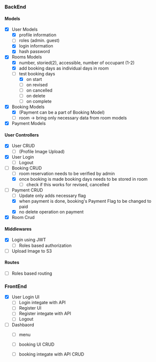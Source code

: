 ### BackEnd

#### Models
- [x] User Models
  - [x] profile information
  - [ ] roles (admin. guest)
  - [x] login information
  - [x] hash password
- [x] Rooms Models
  - [x] number, storied(2), accessible, number of occupant (1-2)
  - [x] add booking days as individual days in room
  - [ ] test booking days
    - [x] on start
    - [ ] on revised
    - [ ] on cancelled
    - [ ] on delete
    - [ ] on complete
- [x] Booking Models 
  - [x] (Payment can be a part of Booking Model)
  - [ ] room -> bring only necessary data from room models
- [x] Payment Models

#### User Controllers
- [x] User CRUD 
  - [ ] (Profile Image Upload)
- [x] User Login
  - [ ] Logout
- [ ] Booking CRUD
  - [ ] room reservation needs to be verified by admin
  - [x] once booking is made booking days needs to be stored in room
    - [ ] check if this works for revised, cancelled
- [ ] Payment CRUD
  - [ ] Update only adds necessary flag
  - [x] when payment is done, booking's Payment Flag to be changed to paid
  - [x] no delete operation on payment
- [x] Room Crud

#### Middlewares 
- [x] Login using JWT
  - [ ] Roles based authorization
- [ ] Upload Image to S3

#### Routes
- [ ] Roles based routing

### FrontEnd
- [x] User Login UI
  - [ ] Login integate with API
  - [ ] Register UI
  - [ ] Register integate with API
  - [ ] Logout
- [ ] Dashbaord
  - [ ] menu
  - [ ] booking UI CRUD
  - [ ] booking integate with API CRUD

